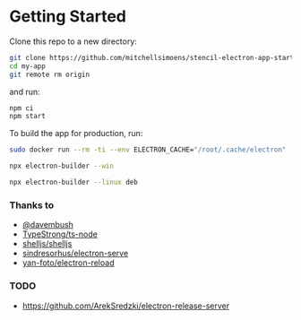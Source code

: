 # Getting Started

Clone this repo to a new directory:

```bash
git clone https://github.com/mitchellsimoens/stencil-electron-app-starter my-app
cd my-app
git remote rm origin
```

and run:

```bash
npm ci
npm start
```

To build the app for production, run:

```bash
sudo docker run --rm -ti --env ELECTRON_CACHE="/root/.cache/electron"  --env ELECTRON_BUILDER_CACHE="/root/.cache/electron-builder"  -v ${PWD}:/project  -v ${PWD##*/}-node-modules:/project/node_modules  -v ~/.cache/electron:/root/.cache/electron  -v ~/.cache/electron-builder:/root/.cache/electron-builder  electronuserland/builder:wine
```

```bash
npx electron-builder --win
```

```bash
npx electron-builder --linux deb
```

### Thanks to
- [@davembush](https://medium.com/@davembush/typescript-and-electron-the-right-way-141c2e15e4e1)
- [TypeStrong/ts-node](https://github.com/TypeStrong/ts-node)
- [shelljs/shelljs](https://github.com/shelljs/shelljs)
- [sindresorhus/electron-serve](https://github.com/sindresorhus/electron-serve)
- [yan-foto/electron-reload](https://github.com/yan-foto/electron-reload)


### TODO
- https://github.com/ArekSredzki/electron-release-server
